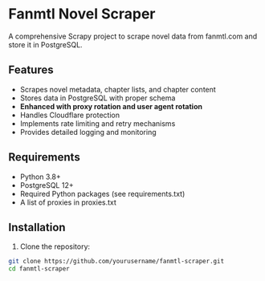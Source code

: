 # Fanmtl Novel Scraper

A comprehensive Scrapy project to scrape novel data from fanmtl.com and store it in PostgreSQL.

## Features

- Scrapes novel metadata, chapter lists, and chapter content
- Stores data in PostgreSQL with proper schema
- **Enhanced with proxy rotation and user agent rotation**
- Handles Cloudflare protection
- Implements rate limiting and retry mechanisms
- Provides detailed logging and monitoring

## Requirements

- Python 3.8+
- PostgreSQL 12+
- Required Python packages (see requirements.txt)
- A list of proxies in proxies.txt

## Installation

1. Clone the repository:
```bash
git clone https://github.com/yourusername/fanmtl-scraper.git
cd fanmtl-scraper